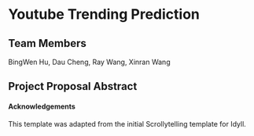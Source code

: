 # Youtube Trending Prediction

## Team Members

BingWen Hu, Dau Cheng, Ray Wang, Xinran Wang


## Project Proposal Abstract




#### Acknowledgements

This template was adapted from the initial Scrollytelling template for Idyll.
